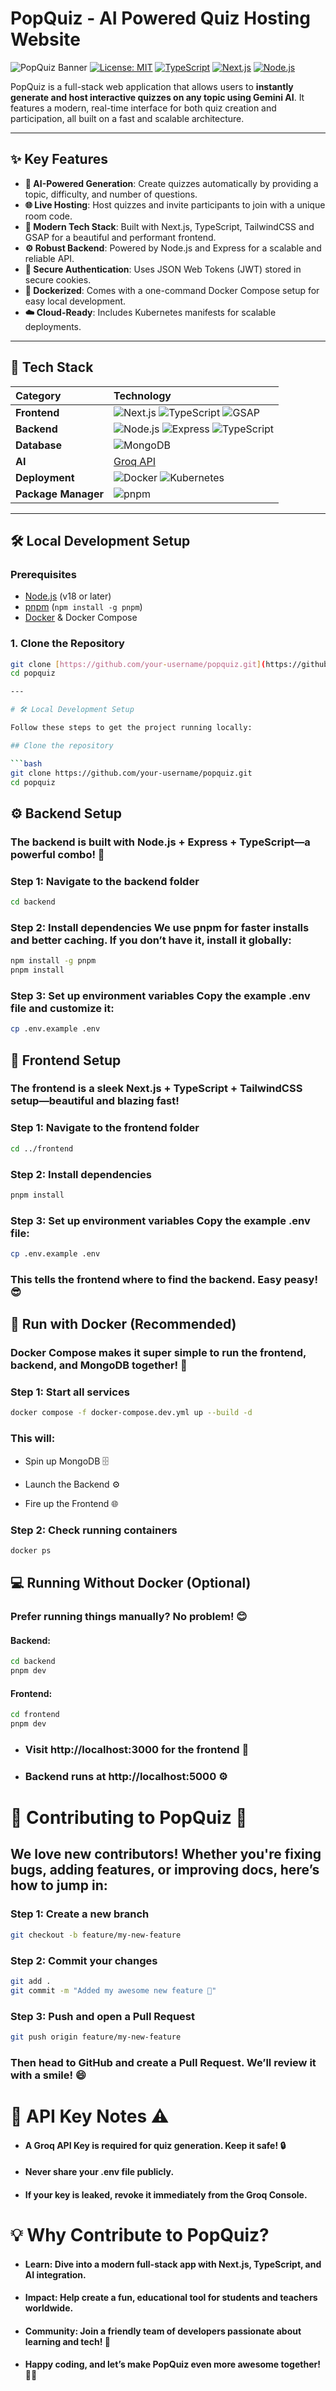 # PopQuiz - AI Powered Quiz Hosting Website

![PopQuiz Banner](https://img.shields.io/badge/PopQuiz-AI%20Quiz%20Hosting-7e22ce?style=for-the-badge&logo=appveyor)
[![License: MIT](https://img.shields.io/badge/License-MIT-yellow.svg?style=for-the-badge)](https://opensource.org/licenses/MIT)
[![TypeScript](https://img.shields.io/badge/TypeScript-3178C6?style=for-the-badge&logo=typescript&logoColor=white)](https://www.typescriptlang.org/)
[![Next.js](https://img.shields.io/badge/Next.js-000000?style=for-the-badge&logo=next.js&logoColor=white)](https://nextjs.org/)
[![Node.js](https://img.shields.io/badge/Node.js-339933?style=for-the-badge&logo=nodedotjs&logoColor=white)](https://nodejs.org/)

PopQuiz is a full-stack web application that allows users to **instantly generate and host interactive quizzes on any topic using Gemini AI**. It features a modern, real-time interface for both quiz creation and participation, all built on a fast and scalable architecture.

---

## ✨ Key Features

- **🤖 AI-Powered Generation**: Create quizzes automatically by providing a topic, difficulty, and number of questions.
- **🌐 Live Hosting**: Host quizzes and invite participants to join with a unique room code.
- **🚀 Modern Tech Stack**: Built with Next.js, TypeScript, TailwindCSS and GSAP for a beautiful and performant frontend.
- **⚙️ Robust Backend**: Powered by Node.js and Express for a scalable and reliable API.
- **🔐 Secure Authentication**: Uses JSON Web Tokens (JWT) stored in secure cookies.
- **🐳 Dockerized**: Comes with a one-command Docker Compose setup for easy local development.
- **☁️ Cloud-Ready**: Includes Kubernetes manifests for scalable deployments.

---

## 🚀 Tech Stack

| Category            | Technology                                                                                                                                                                                                                                                              |
| :------------------ | :---------------------------------------------------------------------------------------------------------------------------------------------------------------------------------------------------------------------------------------------------------------------- |
| **Frontend**        | ![Next.js](https://img.shields.io/badge/-Next.js-000000?style=flat&logo=next.js) ![TypeScript](https://img.shields.io/badge/-TypeScript-3178C6?style=flat&logo=typescript) ![GSAP](https://img.shields.io/badge/-GSAP-88CE02?style=flat&logo=greensock&logoColor=white) |
| **Backend**         | ![Node.js](https://img.shields.io/badge/-Node.js-339933?style=flat&logo=nodedotjs) ![Express](https://img.shields.io/badge/-Express-000000?style=flat&logo=express) ![TypeScript](https://img.shields.io/badge/-TypeScript-3178C6?style=flat&logo=typescript)           |
| **Database**        | ![MongoDB](https://img.shields.io/badge/-MongoDB-47A248?style=flat&logo=mongodb)                                                                                                                                                                                        |
| **AI**              | [Groq API](https://console.groq.com/)                                                                                                                                                                                                                                   |
| **Deployment**      | ![Docker](https://img.shields.io/badge/-Docker-2496ED?style=flat&logo=docker) ![Kubernetes](https://img.shields.io/badge/-Kubernetes-326CE5?style=flat&logo=kubernetes)                                                                                                 |
| **Package Manager** | ![pnpm](https://img.shields.io/badge/-pnpm-F69220?style=flat&logo=pnpm)                                                                                                                                                                                                 |

---

## 🛠️ Local Development Setup

### Prerequisites

- [Node.js](https://nodejs.org/en/) (v18 or later)
- [pnpm](https://pnpm.io/installation) (`npm install -g pnpm`)
- [Docker](https://www.docker.com/products/docker-desktop/) & Docker Compose

### 1. Clone the Repository

````bash
git clone [https://github.com/your-username/popquiz.git](https://github.com/your-username/popquiz.git)
cd popquiz

---

# 🛠️ Local Development Setup

Follow these steps to get the project running locally:

## Clone the repository

```bash
git clone https://github.com/your-username/popquiz.git
cd popquiz
````

## ⚙️ Backend Setup

### The backend is built with Node.js + Express + TypeScript—a powerful combo! 💪

### Step 1: Navigate to the backend folder

```bash
cd backend
```

### Step 2: Install dependencies We use pnpm for faster installs and better caching. If you don’t have it, install it globally:

```bash
npm install -g pnpm
pnpm install
```

### Step 3: Set up environment variables Copy the example .env file and customize it:

```bash
cp .env.example .env
```

## 🎨 Frontend Setup

### The frontend is a sleek Next.js + TypeScript + TailwindCSS setup—beautiful and blazing fast!

### Step 1: Navigate to the frontend folder

```bash
cd ../frontend
```

### Step 2: Install dependencies

```bash
pnpm install
```

### Step 3: Set up environment variables Copy the example .env file:

```bash
cp .env.example .env
```

### This tells the frontend where to find the backend. Easy peasy! 😎

## 🐳 Run with Docker (Recommended)

### Docker Compose makes it super simple to run the frontend, backend, and MongoDB together! 🚀

### Step 1: Start all services

```bash
docker compose -f docker-compose.dev.yml up --build -d
```

### This will:

- Spin up MongoDB 🗄️

- Launch the Backend ⚙️

- Fire up the Frontend 🌐

### Step 2: Check running containers

```bash
docker ps
```

## 💻 Running Without Docker (Optional)

### Prefer running things manually? No problem! 😊

#### Backend:

```bash
cd backend
pnpm dev
```

#### Frontend:

```bash
cd frontend
pnpm dev
```

- ### Visit http://localhost:3000 for the frontend 🎉

- ### Backend runs at http://localhost:5000 ⚙️

# 🤝 Contributing to PopQuiz 🌟

## We love new contributors! Whether you're fixing bugs, adding features, or improving docs, here’s how to jump in:

### Step 1: Create a new branch

```bash
git checkout -b feature/my-new-feature
```

### Step 2: Commit your changes

```bash
git add .
git commit -m "Added my awesome new feature 🚀"
```

### Step 3: Push and open a Pull Request

```bash
git push origin feature/my-new-feature
```

### Then head to GitHub and create a Pull Request. We’ll review it with a smile! 😄

# 🔑 API Key Notes ⚠️

- #### A Groq API Key is required for quiz generation. Keep it safe! 🔒

- #### Never share your .env file publicly.

- #### If your key is leaked, revoke it immediately from the Groq Console.

# 💡 Why Contribute to PopQuiz?

- #### Learn: Dive into a modern full-stack app with Next.js, TypeScript, and AI integration.

- #### Impact: Help create a fun, educational tool for students and teachers worldwide.

- #### Community: Join a friendly team of developers passionate about learning and tech! 🤗

- #### Happy coding, and let’s make PopQuiz even more awesome together! 🚀✨
